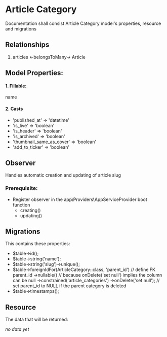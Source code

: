 # Article Category 

Documentation shall consist Article Category model's properties, resource and migrations

## Relationships 
1. articles <-belongsToMany-> Article 


## Model Properties:

#### 1. Fillable: 
name

#### 2. Casts
- 'published_at' => 'datetime'
- 'is_live' => 'boolean'
- 'is_header' => 'boolean'
- 'is_archived' => 'boolean'
- 'thumbnail_same_as_cover' => 'boolean'
- 'add_to_ticker' => 'boolean'


## Observer 
Handles automatic creation and updating of article slug 

### Prerequisite:
- Register observer in the app\Providers\AppServiceProvider boot function
  - creating()
  - updating()


## Migrations
This contains these properties: 

- $table->id();
- $table->string('name');
- $table->string('slug')->unique();
- $table->foreignIdFor(ArticleCategory::class, 'parent_id') // define FK parent_id
    ->nullable()  // because onDelete('set null') implies the column can be null
    ->constrained('article_categories')
    ->onDelete('set null'); // set parent_id to NULL if the parent category is deleted
- $table->timestamps();

## Resource
The data that will be returned:

*no data yet*






